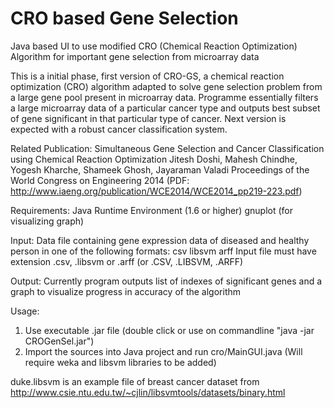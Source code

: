 # CRO based Gene Selection
Java based UI to use modified CRO (Chemical Reaction Optimization) Algorithm for important gene selection from microarray data

This is a initial phase, first version of CRO-GS, a chemical reaction optimization (CRO) algorithm adapted to solve gene selection problem from a large gene pool present in microarray data. Programme essentially filters a large microarray data of a particular cancer type and outputs best subset of gene significant in that particular type of cancer. Next version is expected with a robust cancer classification system.

Related Publication:
  Simultaneous Gene Selection and Cancer Classification using Chemical Reaction Optimization
  Jitesh Doshi, Mahesh Chindhe, Yogesh Kharche, Shameek Ghosh, Jayaraman Valadi Proceedings of the World Congress on
  Engineering 2014 (PDF: http://www.iaeng.org/publication/WCE2014/WCE2014_pp219-223.pdf)

Requirements: Java Runtime Environment (1.6 or higher)
              gnuplot (for visualizing graph)

Input:
Data file containing gene expression data of diseased and healthy person in one of the following formats: csv libsvm arff Input file must have extension .csv, .libsvm or .arff (or .CSV, .LIBSVM, .ARFF)

Output:
Currently program outputs list of indexes of significant genes and a graph to visualize progress in accuracy of the algorithm

Usage:

  1. Use executable .jar file (double click or use on commandline "java -jar CROGenSel.jar")
  2. Import the sources into Java project and run cro/MainGUI.java (Will require weka and libsvm libraries to be added)

  duke.libsvm is an example file of breast cancer dataset from http://www.csie.ntu.edu.tw/~cjlin/libsvmtools/datasets/binary.html
